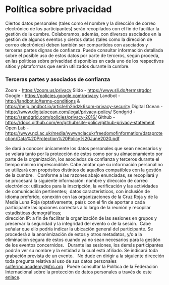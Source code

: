 # Política sobre privacidad

Ciertos datos personales (tales como el nombre y la dirección de correo electrónico de los participantes) serán recopilados con el fin de facilitar la gestión de la cumbre. Colaboramos, además, con diversos asociados en la gestión de algunos eventos y ciertos datos (tales como la dirección de correo electrónico) deben también ser compartidos con asociados y terceras partes dignas de confianza. Puede consultar información detallada sobre el posible uso de estos datos por parte de terceros, según proceda, en las políticas sobre privacidad disponibles en cada uno de los respectivos sitios y plataformas que serán utilizados durante la cumbre.

### Terceras partes y asociados de confianza

Zoom - https://zoom.us/privacy
Slido - https://www.sli.do/terms#gdpr
Google - https://policies.google.com/privacy
Landbot - http://landbot.io/terms-conditions & https://help.landbot.io/article/h2ndzk6som-privacy-security
Digital Ocean - https://www.digitalocean.com/legal/privacy-policy/
Sendgrid - https://sendgrid.com/policies/privacy-2016/
Github - https://docs.github.com/en/github/site-policy/github-privacy-statement
Open Lab - https://www.ncl.ac.uk/media/wwwnclacuk/freedomofinformation/dataprotection/Data%20Protection%20Policy%20June2020.pdf

Se dará a conocer únicamente los datos personales que sean necesarios y se velará tanto por la protección de estos como por su almacenamiento por parte de la organización, los asociados de confianza y terceros durante el tiempo mínimo imprescindible. Cabe anotar que su información personal no se utilizará con propósitos distintos de aquellos compatibles con la gestión de la cumbre. 
 
Conforme a las razones abajo enunciadas, se recopilará y se procesará la siguiente información: 
nombre y dirección de correo electrónico: utilizados para la inscripción, la verificación y las actividades de comunicación pertinentes; 
datos característicos, con inclusión de idioma preferido, conexión con las organizaciones de la Cruz Roja y de la Media Luna Roja (optativamente, país): con el fin de aportar a cada participante las opciones correctas a lo largo de la reunión y recopilar estadísticas demográficas;  
dirección IP: a fin de facilitar la organización de las sesiones en grupos y preservar la seguridad y la integridad del evento o de la sesión.  Cabe señalar que ello podría indicar la ubicación general del participante. Se procederá a la anonimización de estos y otros metadatos, y/o a la eliminación segura de estos cuando ya no sean necesarios para la gestión de los eventos concernidos. 
 
Durante las sesiones, los demás participantes podrán ver su nombre y la entidad a la cual está afiliado. Se indicará toda grabación prevista de un evento. 
 
No dude en dirigir a la siguiente dirección toda pregunta relativa al uso de sus datos personales solferino.academy@ifrc.org 
 Puede consultar la Política de la Federación Internacional sobre la protección de datos personales a través de este [enlace](https://edit.climate.red/uploads/ifrc-protecion-los-datos-personales-es.pdf).

